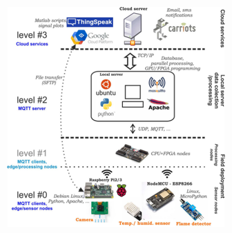 <img src="https://github.com/evlog/mqtt_sensor_network/blob/master/html/figures/network_topology_low.jpg" />

                            

         
